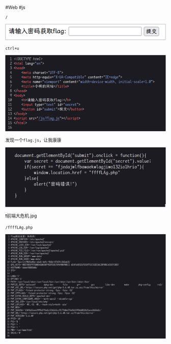 #Web #js

```
/
```

![](<./img/Pasted image 20230508004232.png>)

`ctrl+u`

![](<./img/Pasted image 20230508004330.png>)

发现一个`flag.js`，让我康康

![](<./img/Pasted image 20230508004417.png>)

❗前端大危机.jpg

```
/ffffLAg.php
```

![](<./img/Pasted image 20230508004549.png>)